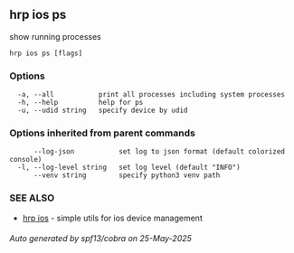 ## hrp ios ps

show running processes

```
hrp ios ps [flags]
```

### Options

```
  -a, --all           print all processes including system processes
  -h, --help          help for ps
  -u, --udid string   specify device by udid
```

### Options inherited from parent commands

```
      --log-json           set log to json format (default colorized console)
  -l, --log-level string   set log level (default "INFO")
      --venv string        specify python3 venv path
```

### SEE ALSO

* [hrp ios](hrp_ios.md)	 - simple utils for ios device management

###### Auto generated by spf13/cobra on 25-May-2025
